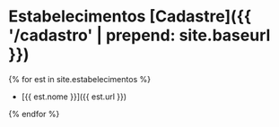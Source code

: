 # Estabelecimentos [Cadastre]({{ '/cadastro' | prepend: site.baseurl }})

{% for est in site.estabelecimentos %}

- [{{ est.nome }}]({{ est.url }})

{% endfor %}
